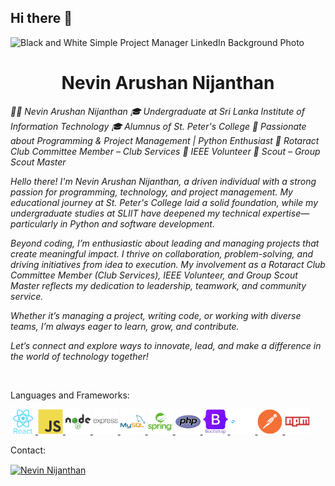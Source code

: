 


## Hi there 👋 
![Black and White Simple Project Manager LinkedIn Background Photo](https://github.com/user-attachments/assets/a7af1d96-388e-4a91-90bf-d28ff3613e97)


<h1 align="center"><b>Nevin Arushan Nijanthan</b></h1>
<p><i>👨‍💻 Nevin Arushan Nijanthan
🎓 Undergraduate at Sri Lanka Institute of Information Technology
🎓 Alumnus of St. Peter's College
🌟 Passionate about Programming & Project Management | Python Enthusiast
🤝 Rotaract Club Committee Member – Club Services
🔬 IEEE Volunteer
🧭 Scout – Group Scout Master

Hello there! I'm Nevin Arushan Nijanthan, a driven individual with a strong passion for programming, technology, and project management. My educational journey at St. Peter's College laid a solid foundation, while my undergraduate studies at SLIIT have deepened my technical expertise—particularly in Python and software development.

Beyond coding, I’m enthusiastic about leading and managing projects that create meaningful impact. I thrive on collaboration, problem-solving, and driving initiatives from idea to execution. My involvement as a Rotaract Club Committee Member (Club Services), IEEE Volunteer, and Group Scout Master reflects my dedication to leadership, teamwork, and community service.

Whether it’s managing a project, writing code, or working with diverse teams, I’m always eager to learn, grow, and contribute.

Let’s connect and explore ways to innovate, lead, and make a difference in the world of technology together!</i></p>

<br>

Languages and Frameworks:
<p align="left">
    <a href="https://reactjs.org/" target="_blank" rel="noreferrer">
      <img src="https://raw.githubusercontent.com/devicons/devicon/master/icons/react/react-original-wordmark.svg" alt="React" width="40" height="40"/>
    </a>   
    <a href="https://developer.mozilla.org/en-US/docs/Web/JavaScript" target="_blank" rel="noreferrer">
      <img src="https://raw.githubusercontent.com/devicons/devicon/master/icons/javascript/javascript-original.svg" alt="JavaScript" width="40" height="40"/>
    </a>   
    <a href="https://nodejs.org" target="_blank" rel="noreferrer">
      <img src="https://raw.githubusercontent.com/devicons/devicon/master/icons/nodejs/nodejs-original-wordmark.svg" alt="Node.js" width="40" height="40"/>
    </a>  
    <a href="https://expressjs.com/" target="_blank" rel="noreferrer">
      <img src="https://raw.githubusercontent.com/devicons/devicon/master/icons/express/express-original-wordmark.svg" alt="Express.js" width="40" height="40"/>
    </a>  
    <a href="https://www.mysql.com/" target="_blank" rel="noreferrer">
      <img src="https://raw.githubusercontent.com/devicons/devicon/master/icons/mysql/mysql-original-wordmark.svg" alt="MySQL" width="40" height="40"/>
    </a> 
    <a href="https://spring.io/projects/spring-boot" target="_blank" rel="noreferrer">
      <img src="https://raw.githubusercontent.com/devicons/devicon/master/icons/spring/spring-original-wordmark.svg" alt="Spring Boot" width="40" height="40"/>
    </a>   
    <a href="https://www.php.net/" target="_blank" rel="noreferrer">
  <img src="https://raw.githubusercontent.com/devicons/devicon/master/icons/php/php-original.svg" alt="PHP" width="40" height="40"/>
    </a>  
    <a href="https://getbootstrap.com/" target="_blank" rel="noreferrer">
      <img src="https://raw.githubusercontent.com/devicons/devicon/master/icons/bootstrap/bootstrap-original-wordmark.svg" alt="Bootstrap" width="40" height="40"/>
    </a>  
    <a href="https://tailwindcss.com/" target="_blank" rel="noreferrer">
      <img src="https://raw.githubusercontent.com/devicons/devicon/master/icons/tailwindcss/tailwindcss-original-wordmark.svg" alt="Tailwind CSS" width="40" height="40"/>
    </a>     
    <a href="https://www.postman.com/" target="_blank" rel="noreferrer">
      <img src="https://raw.githubusercontent.com/devicons/devicon/master/icons/postman/postman-original.svg" alt="Postman" width="40" height="40"/>
    </a>  
    <a href="https://www.npmjs.com/" target="_blank" rel="noreferrer">
      <img src="https://raw.githubusercontent.com/devicons/devicon/master/icons/npm/npm-original-wordmark.svg" alt="npm" width="40" height="40"/>
    </a> 
    
</p>


Contact:
<p>
  <a href="https://www.linkedin.com/in/nevin-nijanthan-9a1824274" target="_blank">
    <img align="center" src="https://raw.githubusercontent.com/rahuldkjain/github-profile-readme-generator/master/src/images/icons/Social/linked-in-alt.svg" alt="Nevin Nijanthan" height="30" width="40" />
  </a>
</p>





